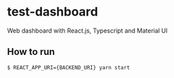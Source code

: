 # test-dashboard
Web dashboard with React.js, Typescript and Material UI

## How to run
```$xslt
$ REACT_APP_URI={BACKEND_URI} yarn start
```